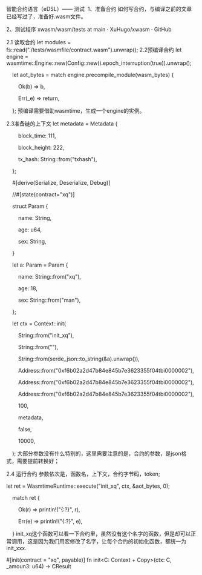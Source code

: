 智能合约语言（eDSL）—— 测试
​
1、准备合约
如何写合约，与编译之前的文章已经写过了，准备好.wasm文件。

2、测试程序
xwasm/wasm/tests at main · XuHugo/xwasm · GitHub

2.1 读取合约
let modules = fs::read("./tests/wasmfile/contract.wasm").unwrap();
2.2预编译合约
let engine = wasmtime::Engine::new(Config::new().epoch_interruption(true)).unwrap();

    let aot_bytes = match engine.precompile_module(wasm_bytes) {

        Ok(b) => b,

        Err(_e) => return,

    };
预编译需要借助wasmtime，生成一个engine的实例。

2.3准备链的上下文
let metadata = Metadata {

        block_time: 111,

        block_height: 222,

        tx_hash: String::from("txhash"),

    };

    #[derive(Serialize, Deserialize, Debug)]

    //#[state(contract="xq")]

    struct Param {

        name: String,

        age: u64,

        sex: String,

    }

    let a: Param = Param {

        name: String::from("xq"),

        age: 18,

        sex: String::from("man"),

    };

    let ctx = Context::init(

        String::from("init_xq"),

        String::from(""),

        String::from(serde_json::to_string(&a).unwrap()),

        Address::from("0xf6b02a2d47b84e845b7e3623355f04tbi0000002"),

        Address::from("0xf6b02a2d47b84e845b7e3623355f04tbi0000002"),

        Address::from("0xf6b02a2d47b84e845b7e3623355f04tbi0000002"),

        100,

        metadata,

        false,

        10000,

    );
大部分参数没有什么特别的，这里需要注意的是，合约的参数，是json格式，需要提前转换好；

2.4 运行合约
参数依次是，函数名，上下文，合约字节码，token; 

let ret = WasmtimeRuntime::execute("init_xq", ctx, &aot_bytes, 0);

    match ret {

        Ok(r) => println!("{:?}", r),

        Err(e) => println!("{:?}", e),

    }
init_xq这个函数可以看一下合约里，虽然没有这个名字的函数，但是却可以正常调用，这是因为我们用宏修改了名字，让每个合约的初始化函数，都统一为init_xxx.

#[init(contract = "xq", payable)]
fn init<C: Context + Copy>(ctx: C, _amoun3: u64) -> CResult<RetValue>


​